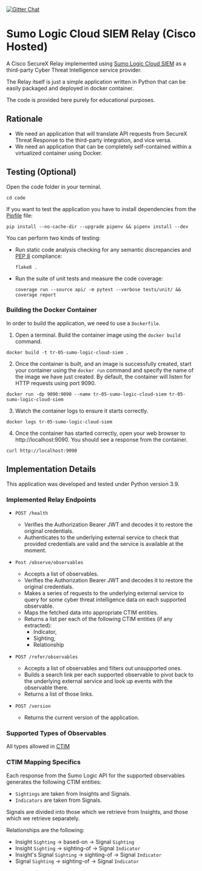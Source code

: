[![Gitter Chat](https://img.shields.io/badge/gitter-join%20chat-brightgreen.svg)](https://gitter.im/CiscoSecurity/Threat-Response "Gitter Chat")

# Sumo Logic Cloud SIEM Relay (Cisco Hosted)

A Cisco SecureX Relay implemented using [Sumo Logic Cloud SIEM](https://www.sumologic.com/solutions/cloud-siem-enterprise/) 
as a third-party Cyber Threat Intelligence service provider.

The Relay itself is just a simple application written in Python that can be
easily packaged and deployed in docker container.

The code is provided here purely for educational purposes.

## Rationale

- We need an application that will translate API requests from SecureX Threat Response to the third-party integration, and vice versa.
- We need an application that can be completely self-contained within a virtualized container using Docker.

## Testing (Optional)

Open the code folder in your terminal.
```
cd code
```

If you want to test the application you have to install dependencies from the [Pipfile](code/Pipfile) file:
```
pip install --no-cache-dir --upgrade pipenv && pipenv install --dev
```

You can perform two kinds of testing:

- Run static code analysis checking for any semantic discrepancies and
[PEP 8](https://www.python.org/dev/peps/pep-0008/) compliance:

  `flake8 .`

- Run the suite of unit tests and measure the code coverage:

  `coverage run --source api/ -m pytest --verbose tests/unit/ && coverage report`

### Building the Docker Container
In order to build the application, we need to use a `Dockerfile`.  

 1. Open a terminal.  Build the container image using the `docker build` command.

```
docker build -t tr-05-sumo-logic-cloud-siem .
```

 2. Once the container is built, and an image is successfully created, start your container using the `docker run` command and specify the name of the image we have just created.  By default, the container will listen for HTTP requests using port 9090.

```
docker run -dp 9090:9090 --name tr-05-sumo-logic-cloud-siem tr-05-sumo-logic-cloud-siem
```

 3. Watch the container logs to ensure it starts correctly.

```
docker logs tr-05-sumo-logic-cloud-siem
```

 4. Once the container has started correctly, open your web browser to http://localhost:9090.  You should see a response from the container.

```
curl http://localhost:9090
```

## Implementation Details

This application was developed and tested under Python version 3.9.


### Implemented Relay Endpoints

- `POST /health`
  - Verifies the Authorization Bearer JWT and decodes it to restore the original credentials.
  - Authenticates to the underlying external service to check that provided credentials are valid and the service is available at the moment. 
  
- `Post /observe/observables`
  - Accepts a list of observables.
  - Verifies the Authorization Bearer JWT and decodes it to restore the original credentials.
  - Makes a series of requests to the underlying external service to query for some cyber threat intelligence data on each supported observable.
  - Maps the fetched data into appropriate CTIM entities.
  - Returns a list per each of the following CTIM entities (if any extracted):
      - Indicator,
      - Sighting,
      - Relationship
  
- `POST /refer/observables`
  - Accepts a list of observables and filters out unsupported ones.
  - Builds a search link per each supported observable to pivot back to the
  underlying external service and look up events with the observable there.
  - Returns a list of those links.
  
- `POST /version`
  - Returns the current version of the application.

### Supported Types of Observables

All types allowed in [CTIM](https://github.com/threatgrid/ctim/blob/master/doc/structures/sighting.md#propertytype-observabletypeidentifierstring) 

### CTIM Mapping Specifics

Each response from the Sumo Logic API for the supported observables generates the following CTIM entities:
  - `Sightings` are taken from Insights and Signals.
  - `Indicators` are taken from Signals. 
    
Signals are divided into those which we retrieve from Insights, and those which we retrieve separately.
  
Relationships are the following: 
  - Insight          `Sighting` -> based-on    -> Signal `Sighting`
  - Insight          `Sighting` -> sighting-of -> Signal `Indicator`
  - Insight's Signal `Sighting` -> sighting-of -> Signal `Indicator`
  - Signal           `Sighting` -> sighting-of -> Signal `Indicator`